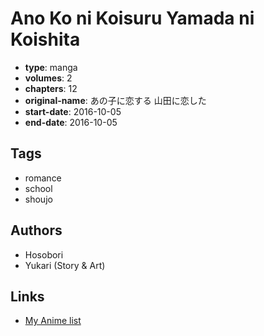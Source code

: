 # Ano Ko ni Koisuru Yamada ni Koishita

-   **type**: manga
-   **volumes**: 2
-   **chapters**: 12
-   **original-name**: あの子に恋する 山田に恋した
-   **start-date**: 2016-10-05
-   **end-date**: 2016-10-05

## Tags

-   romance
-   school
-   shoujo

## Authors

-   Hosobori
-   Yukari (Story & Art)

## Links

-   [My Anime list](https://myanimelist.net/manga/102708/Ano_Ko_ni_Koisuru_Yamada_ni_Koishita)
